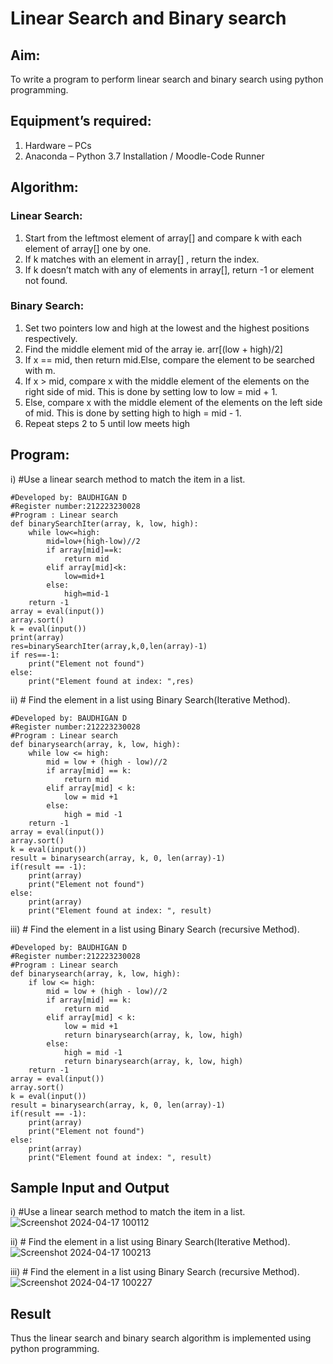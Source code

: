 # Linear Search and Binary search
## Aim:
To write a program to perform linear search and binary search using python programming.
## Equipment’s required:
1.	Hardware – PCs
2.	Anaconda – Python 3.7 Installation / Moodle-Code Runner
## Algorithm:
### Linear Search:
1.	Start from the leftmost element of array[] and compare k with each element of array[] one by one.
2.	If k matches with an element in array[] , return the index.
3.	If k doesn’t match with any of elements in array[], return -1 or element not found.
### Binary Search:
1.	Set two pointers low and high at the lowest and the highest positions respectively.
2.	Find the middle element mid of the array ie. arr[(low + high)/2]
3.	If x == mid, then return mid.Else, compare the element to be searched with m.
4.	If x > mid, compare x with the middle element of the elements on the right side of mid. This is done by setting low to low = mid + 1.
5.	Else, compare x with the middle element of the elements on the left side of mid. This is done by setting high to high = mid - 1.
6.	Repeat steps 2 to 5 until low meets high
## Program:
i)	#Use a linear search method to match the item in a list.
```
#Developed by: BAUDHIGAN D
#Register number:212223230028
#Program : Linear search
def binarySearchIter(array, k, low, high):
    while low<=high:
        mid=low+(high-low)//2
        if array[mid]==k:
            return mid
        elif array[mid]<k:
            low=mid+1
        else:
            high=mid-1
    return -1
array = eval(input())
array.sort()
k = eval(input()) 
print(array)
res=binarySearchIter(array,k,0,len(array)-1)
if res==-1:
    print("Element not found")
else:
    print("Element found at index: ",res)
```
ii)	# Find the element in a list using Binary Search(Iterative Method).
```
#Developed by: BAUDHIGAN D
#Register number:212223230028
#Program : Linear search
def binarysearch(array, k, low, high):
    while low <= high:
        mid = low + (high - low)//2
        if array[mid] == k:
            return mid
        elif array[mid] < k:
            low = mid +1
        else:
            high = mid -1
    return -1
array = eval(input())
array.sort()
k = eval(input())
result = binarysearch(array, k, 0, len(array)-1)
if(result == -1):
    print(array)
    print("Element not found")
else:
    print(array)
    print("Element found at index: ", result)
```
iii)	# Find the element in a list using Binary Search (recursive Method).
```
#Developed by: BAUDHIGAN D
#Register number:212223230028
#Program : Linear search
def binarysearch(array, k, low, high):
    if low <= high:
        mid = low + (high - low)//2
        if array[mid] == k:
            return mid
        elif array[mid] < k:
            low = mid +1
            return binarysearch(array, k, low, high)
        else:
            high = mid -1
            return binarysearch(array, k, low, high)
    return -1
array = eval(input())
array.sort()
k = eval(input())
result = binarysearch(array, k, 0, len(array)-1)
if(result == -1):
    print(array)
    print("Element not found")
else:
    print(array)
    print("Element found at index: ", result)
```
## Sample Input and Output
i)	#Use a linear search method to match the item in a list.
![Screenshot 2024-04-17 100112](https://github.com/baudhigan/Search-Algorithms/assets/151921158/a7b412d4-eb8d-4122-8bfb-ad5fdded6cd7)

ii)	# Find the element in a list using Binary Search(Iterative Method).
![Screenshot 2024-04-17 100213](https://github.com/baudhigan/Search-Algorithms/assets/151921158/fb44d5ea-43d7-4f2c-af52-7c74ec993a44)

iii)	# Find the element in a list using Binary Search (recursive Method).
![Screenshot 2024-04-17 100227](https://github.com/baudhigan/Search-Algorithms/assets/151921158/1eb90b45-33ee-44ee-8e85-0736ee34f67e)


## Result
Thus the linear search and binary search algorithm is implemented using python programming.
